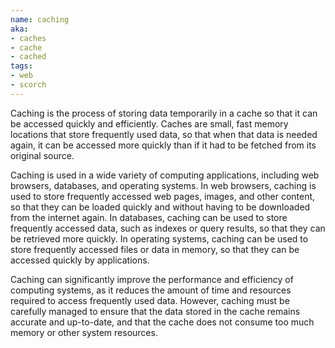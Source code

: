 ```yaml
---
name: caching
aka:
- caches
- cache
- cached
tags:
- web
- scorch
---
```

Caching is the process of storing data temporarily in a cache so that it can be accessed quickly and efficiently. Caches are small, fast memory locations that store frequently used data, so that when that data is needed again, it can be accessed more quickly than if it had to be fetched from its original source.

Caching is used in a wide variety of computing applications, including web browsers, databases, and operating systems. In web browsers, caching is used to store frequently accessed web pages, images, and other content, so that they can be loaded quickly and without having to be downloaded from the internet again. In databases, caching can be used to store frequently accessed data, such as indexes or query results, so that they can be retrieved more quickly. In operating systems, caching can be used to store frequently accessed files or data in memory, so that they can be accessed quickly by applications.

Caching can significantly improve the performance and efficiency of computing systems, as it reduces the amount of time and resources required to access frequently used data. However, caching must be carefully managed to ensure that the data stored in the cache remains accurate and up-to-date, and that the cache does not consume too much memory or other system resources.